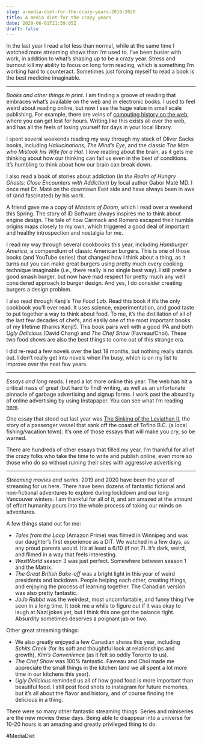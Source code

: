 ```yaml
---
slug: a-media-diet-for-the-crazy-years-2019-2020
title: A media diet for the crazy years
date: 2020-06-01T21:59:05Z
draft: false
---
```


In the last year I read a lot less than normal, while at the same time I watched more streaming shows than I’m used to. I’ve been busier with work, in addition to what’s shaping up to be a crazy year. Stress and burnout kill my ability to focus on long form reading, which is something I’m working hard to counteract. Sometimes just forcing myself to read a book is the best medicine imaginable.

----

*Books and other things in print.* I am finding a groove of reading that embraces what’s available on the web and in electronic books. I used to feel weird about reading online, but now I see the huge value in small scale publishing. For example, there are veins of [computing history on the web](https://fabiensanglard.net/another_world_polygons_atariST/index.html), where you can get lost for hours. Writing like this exists all over the web, and has all the feels of losing yourself for days in your local library.

I spent several weekends reading my way through my stack of Oliver Sacks books, including _Hallucinations_, _The Mind’s Eye_, and the classic _The Man who Mistook his Wife for a Hat_. I love reading about the brain, as it gets me thinking about how our thinking can fail us even in the best of conditions. It’s humbling to think about how our brain can break down.

I also read a book of stories about addiction (_In the Realm of Hungry Ghosts: Close Encounters with Addiction_) by local author Gabor Maté MD. I once met Dr. Maté on the downtown East side and have always been in awe of (and fascinated) by his work.

A friend gave me a copy of _Masters of Doom_, which I read over a weekend this Spring. The story of iD Software always inspires me to think about engine design. The tale of how Carmack and Romero escaped their humble origins maps closely to my own, which triggered a good deal of important and healthy introspection and nostalgia for me.

I read my way through several cookbooks this year, including _Hamburger America_, a compendium of classic American burgers. This is one of those books (and YouTube series) that changed how I think about a thing, as it turns out you can make great burgers using pretty much every cooking technique imaginable (i.e., there really is no single best way). I still prefer a good smash burger, but now have mad respect for pretty much any well considered approach to burger design. And yes, I do consider creating burgers a design problem.

I also read through Kenji’s _The Food Lab_. Read this book if it’s the only cookbook you’ll ever read. It uses science, experimentation, and good taste to put together a way to think about food. To me, it’s the distillation of all of the last few decades of chefs, and easily one of the most important books of my lifetime (thanks Kenji!). This book pairs well with a good IPA and both _Ugly Delicious_ (David Chang) and _The Chef Show_ (Favreau/Choi). These two food shows are also the best things to come out of this strange era.

I did re-read a few novels over the last 18 months, but nothing really stands out. I don’t really get into novels when I’m busy, which is on my list to improve over the next few years.

----

*Essays and long reads.* I read a lot more online this year. The web has hit a critical mass of great (but hard to find) writing, as well as an unfortunate pinnacle of garbage advertising and signup forms. I work past the absurdity of online advertising by using Instapaper. You can see what I’m reading [here](https://www.instapaper.com/p/robotpony).

One essay that stood out last year was [The Sinking of the Leviathan II](https://www.macleans.ca/sinking-of-leviathan-ii/), the story of a passenger vessel that sank off the coast of Tofino B.C. (a local fishing/vacation town). It’s one of those essays that will make you cry, so be warned.

There are hundreds of other essays that filled my year. I’m thankful for all of the crazy folks who take the time to write and publish online, even more so those who do so without ruining their sites with aggressive advertising.

----

*Streaming movies and series.* 2019 and 2020 have been the year of streaming for us here. There have been dozens of fantastic fictional and non-fictional adventures to explore during lockdown and our long Vancouver winters. I am thankful for all of it, and am amazed at the amount of effort humanity pours into the whole process of taking our minds on adventures.

A few things stand out for me:

- _Tales from the Loop_ (Amazon Prime) was filmed in Winnipeg and was our daughter’s first experience as a DIT. We watched in a few days, as any proud parents would. It’s at least a 6/10 (if not 7). It’s dark, weird, and filmed in a way that feels interesting.
- _WestWorld_ season 3 was just perfect. Somewhere between season 1 and the Matrix.
- _The Great British Bake-off_ was a bright light in this year of weird presidents and lockdown. People helping each other, creating things, and enjoying the process of learning together. The Canadian version was also pretty fantastic.
- _JoJo Rabbit_ was the weirdest, most uncomfortable, and funny thing I’ve seen in a long time. It took me a while to figure out if it was okay to laugh at Nazi jokes yet, but I think this one got the balance right. Absurdity sometimes deserves a poignant jab or two.


Other great streaming things:

- We also greatly enjoyed a few Canadian shows this year, including _Schits Creek_ (for its soft and thoughtful look at relationships and growth), _Kim’s Convenience_ (as it felt so oddly Toronto to us).
- _The Chef Show_ was 100% fantastic. Favreau and Choi made me appreciate the small things in the kitchen (and we all spent a lot more time in our kitchens this year).
- _Ugly Delicious_ reminded us all of how good food is more important than beautiful food. I still post food shots to instagram for future memories, but it’s all about the flavor and history, and of course finding the delicious in a thing.


There were so many other fantastic streaming things. Series and miniseries are the new movies these days. Being able to disappear into a universe for 10-20 hours is an amazing and greatly privileged thing to do.

#MediaDiet
